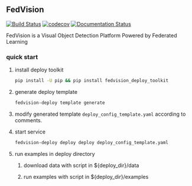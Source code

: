 ## FedVision

[![Build Status](https://travis-ci.com/weiwee/FedVision.svg?token=M1cDYtJimwVq7j3Qq2c1&branch=master)](https://travis-ci.com/weiwee/FedVision)
[![codecov](https://codecov.io/gh/weiwee/FedVision/branch/master/graph/badge.svg?token=53P5W56MIJ)](https://codecov.io/gh/weiwee/FedVision)
[![Documentation Status](https://readthedocs.com/projects/sagewei-fedvision/badge/?version=latest&token=b5f872239fae7a1fb71abee19971fa6916d14cc10af496affd92446f64a7f75f)](https://sagewei-fedvision.readthedocs-hosted.com/en/latest/?badge=latest)

FedVision is a Visual Object Detection Platform Powered by Federated Learning


### quick start

1. install deploy toolkit

    ``` bash
    pip install -U pip && pip install fedvision_deploy_toolkit
    ```

2. generate deploy template

    ```bash
    fedvision-deploy template generate
    ```

3. modify generated template `deploy_config_template.yaml` according to comments.

4. start service
    
    ```bash
    fedvision-deploy deploy deploy deploy_config_template.yaml
    ```

5. run examples in deploy directory

    1) download data with script in ${deploy_dir}/data
   
    2) run examples with script in ${deploy_dir}/examples

